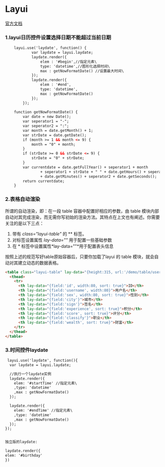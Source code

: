 # Layui

[官方文档](https://www.layui.com/doc/)

### 1.layui日历控件设置选择日期不能超过当前日期

```html
	layui.use('laydate', function() {
			var laydate = layui.laydate;
			laydate.render({
				elem : '#begin',//指定元素\
                type: 'datetime',//图形化选择时间\
				max : getNowFormatDate() //设置最大时间\
			});
			laydate.render({
				elem : '#end',
                type: 'datetime',
				max : getNowFormatDate()
			});
		});
	
	function getNowFormatDate() {
		var date = new Date();
		var seperator1 = "-";
		var seperator2 = ":";
		var month = date.getMonth() + 1;
		var strDate = date.getDate();
		if (month >= 1 && month <= 9) {
			month = "0" + month;
		}
		if (strDate >= 0 && strDate <= 9) {
			strDate = "0" + strDate;
		}
		var currentdate = date.getFullYear() + seperator1 + month
				+ seperator1 + strDate + " " + date.getHours() + seperator2
				+ date.getMinutes() + seperator2 + date.getSeconds();
		return currentdate;
	}
```

### 2.表格自动渲染

所谓的自动渲染，即：在一段 table 容器中配置好相应的参数，由 table 模块内部自动对其完成渲染，而无需你写初始的渲染方法。其特点在上文也有阐述。你需要关注的是以下三点：

1) 带有 *class="layui-table"* 的 ** 标签。
2) 对标签设置属性 *lay-data=""* 用于配置一些基础参数
3) 在 * 标签中设置属性*lay-data=""*用于配置表头信息

按照上述的规范写好table原始容器后，只要你加载了layui 的 table 模块，就会自动对其建立动态的数据表格。

```html
<table class="layui-table" lay-data="{height:315, url:'/demo/table/user/', page:true, id:'test'}" lay-filter="test">
  <thead>
    <tr>
      <th lay-data="{field:'id', width:80, sort: true}">ID</th>
      <th lay-data="{field:'username', width:80}">用户名</th>
      <th lay-data="{field:'sex', width:80, sort: true}">性别</th>
      <th lay-data="{field:'city'}">城市</th>
      <th lay-data="{field:'sign'}">签名</th>
      <th lay-data="{field:'experience', sort: true}">积分</th>
      <th lay-data="{field:'score', sort: true}">评分</th>
      <th lay-data="{field:'classify'}">职业</th>
      <th lay-data="{field:'wealth', sort: true}">财富</th>
    </tr>
  </thead>
</table>
```

### 3.时间控件laydate

```html
 layui.use('laydate', function(){
  var laydate = layui.laydate;

  //执行一个laydate实例
  laydate.render({
    elem: '#startTime' //指定元素\
    ,type: 'datetime'
    ,max : getNowFormatDate()
  });

  laydate.render({
    elem: '#endTime' //指定元素\
    ,type: 'datetime'
    ,max : getNowFormatDate()
  });
});


独立版的laydate:

laydate.render({
elem: '#birthday'
})
```


